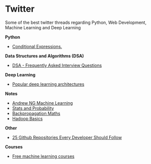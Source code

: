 # Twitter
Some of the best twitter threads regarding Python, Web Development, Machine Learning and Deep Learning

**Python**
- [Conditional Expressions.](https://twitter.com/mathsppblog/status/1442802770671804416)

**Data Structures and Algorithms (DSA)**
- [DSA - Frequently Asked Interview Questions](https://twitter.com/swapnakpanda/status/1452566931014242313)

**Deep Learning**
- [Popular deep learning architectures](https://twitter.com/Jeande_d/status/1436666068559437827)

**Notes**
- [Andrew NG Machine Learning](https://twitter.com/capeandcode/status/1375315443200581635)
- [Stats and Probability](https://gumroad.com/l/KHxct)
- [Backpropagation Maths](https://gumroad.com/l/peltOg)
- [Hadoop Basics](https://capeandcode.gumroad.com/l/NDuXv)

**Other**
- [25 Github Repositories Every Developer Should Follow](https://twitter.com/sunilc_/status/1441319707655639043)

**Courses**
- [Free machine learning courses](https://twitter.com/Jeande_d/status/1446043947449524228)
